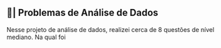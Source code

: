 ## 🎲| Problemas de Análise de Dados

  Nesse projeto de análise de dados, realizei cerca de 8 questões de nível mediano. Na qual foi 
